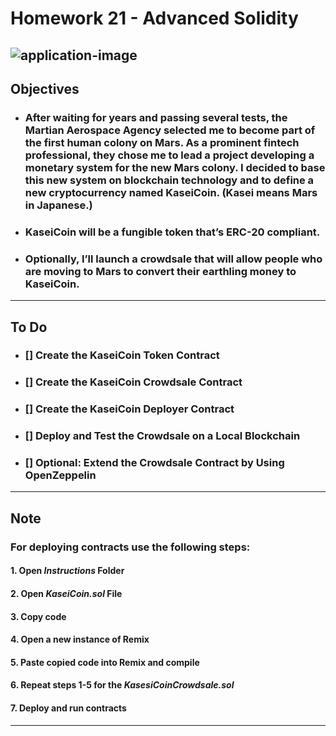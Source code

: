 # Homework 21 - Advanced Solidity
![application-image](https://user-images.githubusercontent.com/95944553/167314558-cd77f3de-3c61-4b9c-b3c1-6a9b8866036e.png)
---
## Objectives
- ### After waiting for years and passing several tests, the Martian Aerospace Agency selected me to become part of the first human colony on Mars. As a prominent fintech professional, they chose me to lead a project developing a monetary system for the new Mars colony. I decided to base this new system on blockchain technology and to define a new cryptocurrency named **KaseiCoin**. (Kasei means Mars in Japanese.)

- ### **KaseiCoin** will be a fungible token that’s ERC-20 compliant.

- ### Optionally, I’ll launch a crowdsale that will allow people who are moving to Mars to convert their earthling money to KaseiCoin.

---

## To Do
- ### [] Create the KaseiCoin Token Contract

- ### [] Create the KaseiCoin Crowdsale Contract

- ### [] Create the KaseiCoin Deployer Contract

- ### [] Deploy and Test the Crowdsale on a Local Blockchain

- ### [] Optional: Extend the Crowdsale Contract by Using OpenZeppelin

---

## Note
### **For deploying contracts use the following steps:**
#### 1. Open *Instructions* Folder
#### 2. Open *KaseiCoin.sol* File
#### 3. Copy code
#### 4. Open a new instance of Remix
#### 5. Paste copied code into Remix and compile
#### 6. Repeat steps 1-5 for the *KasesiCoinCrowdsale.sol*
#### 7. Deploy and run contracts


---